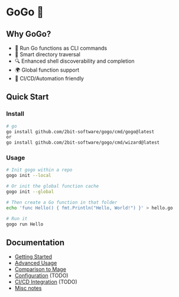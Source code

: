# GoGo 🏃

## Why GoGo?
- 🚀 Run Go functions as CLI commands
- 🌳 Smart directory traversal
- 🔍 Enhanced shell discoverability and completion
- 🌍 Global function support
- 🎯 CI/CD/Automation friendly

## Quick Start
### Install
```bash
# go
go install github.com/2bit-software/gogo/cmd/gogo@latest
or 
go install github.com/2bit-software/gogo/cmd/wizard@latest
```

### Usage

```bash
# Init gogo within a repo
gogo init --local

# Or init the global function cache
gogo init --global

# Then create a Go function in that folder
echo 'func Hello() { fmt.Println("Hello, World!") }' > hello.go

# Run it
gogo run Hello
```

## Documentation
- [Getting Started](./getting-started.md)
- [Advanced Usage](./advanced-usage.md)
- [Comparison to Mage](./mage-comparison.md)
- [Configuration](./configuration.md) (TODO)
- [CI/CD Integration](./cicd.md) (TODO)
- [Misc notes](./notes.md)